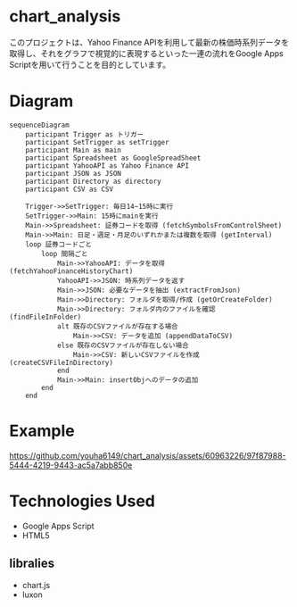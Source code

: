 # chart_analysis

このプロジェクトは、Yahoo Finance APIを利用して最新の株価時系列データを取得し、それをグラフで視覚的に表現するといった一連の流れをGoogle Apps Scriptを用いて行うことを目的としています。

# Diagram
```mermaid
sequenceDiagram
    participant Trigger as トリガー
    participant SetTrigger as setTrigger
    participant Main as main
    participant Spreadsheet as GoogleSpreadSheet
    participant YahooAPI as Yahoo Finance API
    participant JSON as JSON
    participant Directory as directory
    participant CSV as CSV

    Trigger->>SetTrigger: 毎日14~15時に実行
    SetTrigger->>Main: 15時にmainを実行
    Main->>Spreadsheet: 証券コードを取得 (fetchSymbolsFromControlSheet)
    Main->>Main: 日足・週足・月足のいずれかまたは複数を取得 (getInterval)
    loop 証券コードごと
        loop 間隔ごと
            Main->>YahooAPI: データを取得 (fetchYahooFinanceHistoryChart)
            YahooAPI->>JSON: 時系列データを返す
            Main->>JSON: 必要なデータを抽出 (extractFromJson)
            Main->>Directory: フォルダを取得/作成 (getOrCreateFolder)
            Main->>Directory: フォルダ内のファイルを確認 (findFileInFolder)
            alt 既存のCSVファイルが存在する場合
                Main->>CSV: データを追加 (appendDataToCSV)
            else 既存のCSVファイルが存在しない場合
                Main->>CSV: 新しいCSVファイルを作成 (createCSVFileInDirectory)
            end
            Main->>Main: insertObjへのデータの追加
        end
    end
```

# Example
https://github.com/youha6149/chart_analysis/assets/60963226/97f87988-5444-4219-9443-ac5a7abb850e

# Technologies Used

- Google Apps Script
- HTML5

## libralies
- chart.js
- luxon
